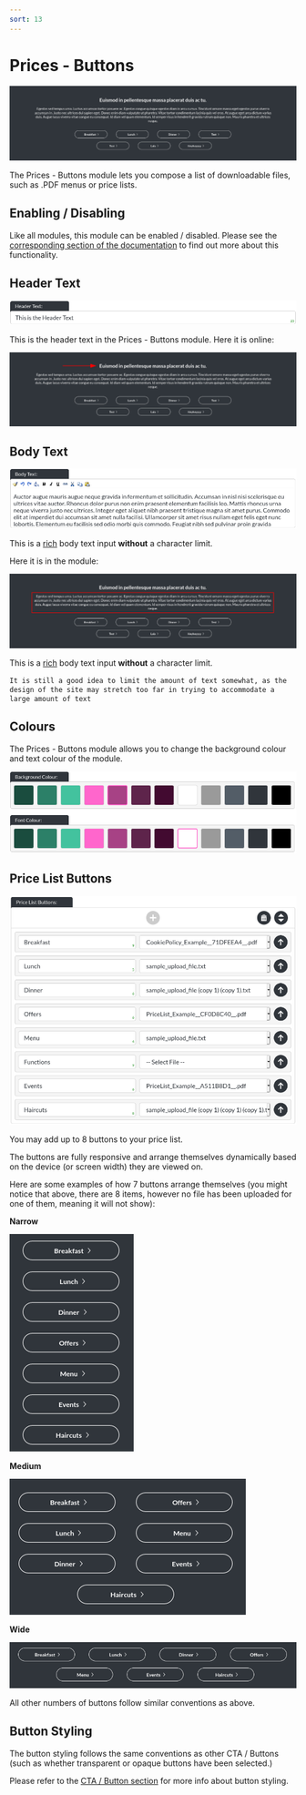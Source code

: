```yaml
---
sort: 13
---
```


# Prices - Buttons

![Image of the prices buttons module online](https://raw.githubusercontent.com/pinkpigeondocs/Pink-Pigeon-Documentation/master/docs/6_Modules/images/13_prices_buttons_online.png)

The Prices - Buttons module lets you compose a list of downloadable files, such as .PDF menus or price lists.

## Enabling / Disabling

Like all modules, this module can be enabled / disabled. Please see the [corresponding section of the documentation][endis] to find out more about this functionality.

[endis]: https://pinkpigeondocs.github.io/Pink-Pigeon-Documentation/4_General_Components/4_enabling_disabling_modules.html

## Header Text

![Image of the header text](https://raw.githubusercontent.com/pinkpigeondocs/Pink-Pigeon-Documentation/master/docs/common_elements_images/header_text.png)

This is the header text in the Prices - Buttons module. Here it is online:

![Image of the prices buttons module header text online](https://raw.githubusercontent.com/pinkpigeondocs/Pink-Pigeon-Documentation/master/docs/6_Modules/images/13_prices_buttons_header_text_online.png)

## Body Text

![Image of the body text](https://raw.githubusercontent.com/pinkpigeondocs/Pink-Pigeon-Documentation/master/docs/common_elements_images/body_text.png)

This is a [rich](https://pinkpigeondocs.github.io/Pink-Pigeon-Documentation/4_General_Components/6_rich_text_editing.html) body text input **without** a character limit.

Here it is in the module:

![Image of the prices buttons module body text online](https://raw.githubusercontent.com/pinkpigeondocs/Pink-Pigeon-Documentation/master/docs/6_Modules/images/13_prices_buttons_body_text_online.png)

This is a [rich](https://pinkpigeondocs.github.io/Pink-Pigeon-Documentation/4_General_Components/6_rich_text_editing.html) body text input **without** a character limit.

```tip
It is still a good idea to limit the amount of text somewhat, as the design of the site may stretch too far in trying to accommodate a large amount of text
```

## Colours

The Prices - Buttons module allows you to change the background colour and text colour of the module.

![Image of the standard colours](https://raw.githubusercontent.com/pinkpigeondocs/Pink-Pigeon-Documentation/master/docs/common_elements_images/standard_colours.png)

## Price List Buttons

![Image of the Prices - Buttons module list items in cms](https://raw.githubusercontent.com/pinkpigeondocs/Pink-Pigeon-Documentation/master/docs/6_Modules/images/13_prices_buttons_cms.png)

You may add up to 8 buttons to your price list.

The buttons are fully responsive and arrange themselves dynamically based on the device (or screen width) they are viewed on.

Here are some examples of how 7 buttons arrange themselves (you might notice that above, there are 8 items, however no file has been uploaded for one of them, meaning it will not show):

**Narrow**

![Image of the Prices - Buttons module list items at narrow resolution, online](https://raw.githubusercontent.com/pinkpigeondocs/Pink-Pigeon-Documentation/master/docs/6_Modules/images/13_prices_buttons_8_btns_narrow.png)

**Medium**

![Image of the Prices - Buttons module list items at narrow resolution, online](https://raw.githubusercontent.com/pinkpigeondocs/Pink-Pigeon-Documentation/master/docs/6_Modules/images/13_prices_buttons_8_btns_medium.png)

**Wide**

![Image of the Prices - Buttons module list items at narrow resolution, online](https://raw.githubusercontent.com/pinkpigeondocs/Pink-Pigeon-Documentation/master/docs/6_Modules/images/13_prices_buttons_8_btns_wide.png)

All other numbers of buttons follow similar conventions as above.

## Button Styling

The button styling follows the same conventions as other CTA / Buttons (such as whether transparent or opaque buttons have been selected.)

Please refer to the [CTA / Button section](https://pinkpigeondocs.github.io/Pink-Pigeon-Documentation/4_General_Components/5_CTA_button.html) for more info about button styling.